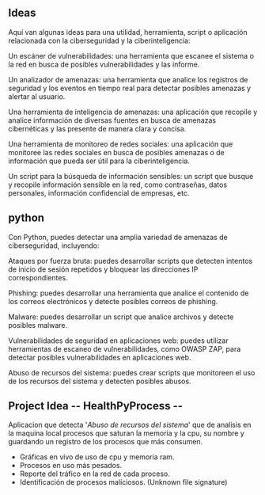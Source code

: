 
## Ideas

Aquí van algunas ideas para una utilidad, herramienta, script o aplicación relacionada con la ciberseguridad y la ciberinteligencia:

Un escáner de vulnerabilidades: una herramienta que escanee el sistema o la red en busca de posibles vulnerabilidades y las informe.

Un analizador de amenazas: una herramienta que analice los registros de seguridad y los eventos en tiempo real para detectar posibles amenazas y alertar al usuario.

Una herramienta de inteligencia de amenazas: una aplicación que recopile y analice información de diversas fuentes en busca de amenazas cibernéticas y las presente de manera clara y concisa.

Una herramienta de monitoreo de redes sociales: una aplicación que monitoree las redes sociales en busca de posibles amenazas o de información que pueda ser útil para la ciberinteligencia.

Un script para la búsqueda de información sensibles: un script que busque y recopile información sensible en la red, como contraseñas, datos personales, información confidencial de empresas, etc.

##  python

Con Python, puedes detectar una amplia variedad de amenazas de ciberseguridad, incluyendo:

Ataques por fuerza bruta: puedes desarrollar scripts que detecten intentos de inicio de sesión repetidos y bloquear las direcciones IP correspondientes.

Phishing: puedes desarrollar una herramienta que analice el contenido de los correos electrónicos y detecte posibles correos de phishing.

Malware: puedes desarrollar un script que analice archivos y detecte posibles malware.

Vulnerabilidades de seguridad en aplicaciones web: puedes utilizar herramientas de escaneo de vulnerabilidades, como OWASP ZAP, para detectar posibles vulnerabilidades en aplicaciones web.

Abuso de recursos del sistema: puedes crear scripts que monitoreen el uso de los recursos del sistema y detecten posibles abusos.


## Project Idea -- HealthPyProcess --

Aplicacion que detecta '*Abuso de recursos del sistema*' que de analisis en la maquina local procesos que saturan la memoria y la cpu, su nombre y guardando un registro de los procesos que más consumen.
 - Gráficas en vivo de uso de cpu y memoria ram.
 - Procesos en uso más pesados.
 - Reporte del tráfico en la red de cada proceso.
 - Identificación de procesos maliciosos. (Unknown file signature)


